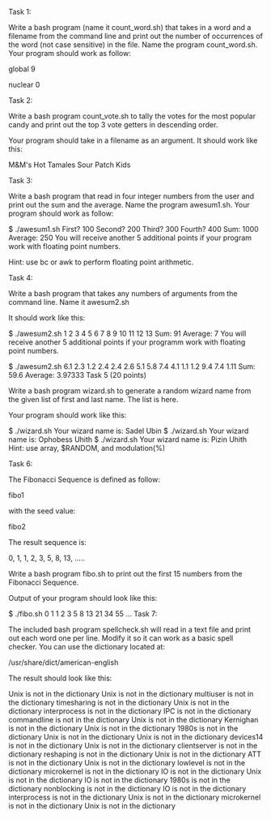 Task 1:

Write a bash program (name it count_word.sh) that takes in a word and a filename from the command line and print out the number of occurrences of the word (not case sensitive) in the file. Name the program count_word.sh. Your program should work as follow:


global 9

nuclear 0

Task 2:

Write a bash program count_vote.sh to tally the votes for the most popular candy and print out the top 3 vote getters in descending order.

Your program should take in a filename as an argument. It should work like this:

M&M's
Hot Tamales
Sour Patch Kids

Task 3:

Write a bash program that read in four integer numbers from the user and print out the sum and the average. Name the program awesum1.sh. Your program should work as follow:

$ ./awesum1.sh
First? 100
Second? 200
Third? 300
Fourth? 400
Sum: 1000
Average: 250
You will receive another 5 additional points if your program work with floating point numbers.

Hint: use bc or awk to perform floating point arithmetic.

Task 4:

Write a bash program that takes any numbers of arguments from the command line. Name it awesum2.sh

It should work like this:

$ ./awesum2.sh 1 2 3 4 5 6 7 8 9 10 11 12 13
Sum: 91
Average: 7
You will receive another 5 additional points if your programm work with floating point numbers.

$ ./awesum2.sh 6.1 2.3 1.2 2.4 2.4 2.6 5.1 5.8 7.4 4.1 1.1 1.2 9.4 7.4 1.11
Sum: 59.6
Average: 3.97333
Task 5 (20 points)

Write a bash program wizard.sh to generate a random wizard name from the given list of first and last name. The list is here.

Your program should work like this:

$ ./wizard.sh
Your wizard name is: Sadel Ubin
$ ./wizard.sh 
Your wizard name is: Ophobess Uhith
$ ./wizard.sh 
Your wizard name is: Pizin Uhith
Hint: use array, $RANDOM, and modulation(%)

Task 6:

The Fibonacci Sequence is defined as follow:

fibo1

with the seed value:

fibo2

The result sequence is:

0, 1, 1, 2, 3, 5, 8, 13, .....

Write a bash program fibo.sh to print out the first 15 numbers from the Fibonacci Sequence.

Output of your program should look like this:

$ ./fibo.sh
0
1
1
2
3
5
8
13
21
34
55
...
Task 7:

The included bash program spellcheck.sh will read in a text file and print out each word one per line. Modify it so it can work as a basic spell checker. You can use the dictionary located at:

/usr/share/dict/american-english

The result should look like this:

Unix is not in the dictionary
Unix is not in the dictionary
multiuser is not in the dictionary
timesharing is not in the dictionary
Unix is not in the dictionary
interprocess is not in the dictionary
IPC is not in the dictionary
commandline is not in the dictionary
Unix is not in the dictionary
Kernighan is not in the dictionary
Unix is not in the dictionary
1980s is not in the dictionary
Unix is not in the dictionary
Unix is not in the dictionary
devices14 is not in the dictionary
Unix is not in the dictionary
clientserver is not in the dictionary
reshaping is not in the dictionary
Unix is not in the dictionary
ATT is not in the dictionary
Unix is not in the dictionary
lowlevel is not in the dictionary
microkernel is not in the dictionary
IO is not in the dictionary
Unix is not in the dictionary
IO is not in the dictionary
1980s is not in the dictionary
nonblocking is not in the dictionary
IO is not in the dictionary
interprocess is not in the dictionary
Unix is not in the dictionary
microkernel is not in the dictionary
Unix is not in the dictionary

